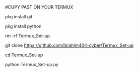 #CUPY PAST ON YOUR TERMUX

pkg install git

pkg install python

rm -rf Termux_Set-up

git clone https://github.com/Ibrahim404-cyber/Termux_Set-up

cd Termux_Set-up

python Termux_Set-up.py
